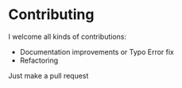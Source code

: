 # Contributing

I welcome all kinds of contributions:

- Documentation improvements or Typo Error fix
- Refactoring

Just make a pull request